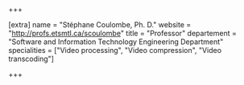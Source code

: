 +++

[extra]
name = "Stéphane Coulombe, Ph. D."
website = "http://profs.etsmtl.ca/scoulombe"
title = "Professor"
departement = "Software and Information Technology Engineering Department"
specialities = ["Video processing", "Video compression", "Video transcoding"]

+++